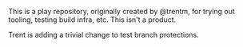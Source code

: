 This is a play repository, originally created by @trentm, for trying out
tooling, testing build infra, etc. This isn't a product.

Trent is adding a trivial change to test branch protections.
